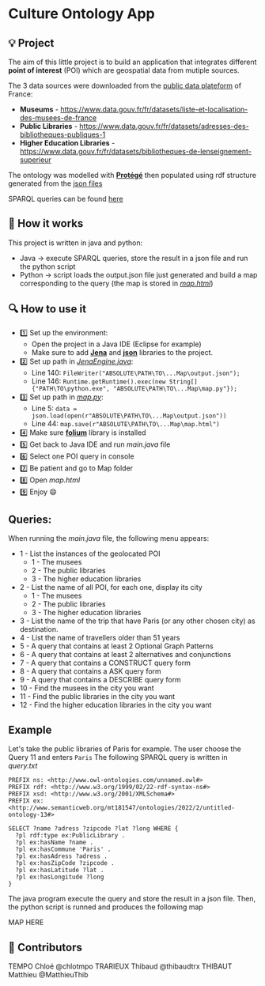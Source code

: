 # Culture Ontology App
  
## :bulb: Project
The aim of this little project is to build an application that integrates different **point of interest** (POI) which are geospatial data from mutiple sources.

The 3 data sources were downloaded from the [public data plateform](https://www.data.gouv.fr/fr/) of France:
- **Museums** - https://www.data.gouv.fr/fr/datasets/liste-et-localisation-des-musees-de-france
- **Public Libraries** - https://www.data.gouv.fr/fr/datasets/adresses-des-bibliotheques-publiques-1
- **Higher Education Libraries** - https://www.data.gouv.fr/fr/datasets/bibliotheques-de-lenseignement-superieur

The ontology was modelled with [**Protégé**](!https://protege.stanford.edu/) then populated using rdf structure generated from the [json files](https://github.com/chlotmpo/CultureOntologyApp/tree/main/Datasets/Json)

SPARQL queries can be found [here](https://github.com/chlotmpo/CultureOntologyApp/blob/main/SPARQL-queries.md)

## :memo: How it works

This project is written in java and python:
- Java -> execute SPARQL queries, store the result in a json file and run the python script
- Python -> script loads the output.json file just generated and build a map corresponding to the query (the map is stored in [*map.html*](https://github.com/chlotmpo/CultureOntologyApp/blob/main/Map/map.html))

## :mag: How to use it

+ :one: Set up the environment:
    - Open the project in a Java IDE (Eclipse for example)
    - Make sure to add [**Jena**](http://www-inf.it-sudparis.eu/~gaaloulw/KM/Labs/Lab3/jena-2.6.2.zip) and [**json**](https://github.com/stleary/JSON-java) libraries to the project.
+ :two: Set up path in [*JenaEngine.java*](https://github.com/chlotmpo/CultureOntologyApp/blob/main/AppJava/finalProject/src/tools/JenaEngine.java):
    - Line 140: ```FileWriter("ABSOLUTE\PATH\TO\...Map\output.json");```
    - Line 146: ```Runtime.getRuntime().exec(new String[] {"PATH\TO\python.exe", "ABSOLUTE\PATH\TO\...Map\map.py"});```
+ :three: Set up path in [*map.py*](https://github.com/chlotmpo/CultureOntologyApp/blob/main/Map/map.py):
    - Line 5: ```data = json.load(open(r"ABSOLUTE\PATH\TO\...Map\output.json"))```
    - Line 44: ```map.save(r"ABSOLUTE\PATH\TO\...Map\map.html")```
+ :four: Make sure [**folium**](https://python-visualization.github.io/folium/) library is installed
+ :five: Get back to Java IDE and run *main.java* file
+ :six: Select one POI query in console
+ :seven: Be patient and go to Map folder
+ :eight: Open *map.html* 
+ :nine: Enjoy :smile:

## Queries:
When running the *main.java* file, the following menu appears:
+ 1 - List the instances of the geolocated POI
    - 1 - The musees
    - 2 - The public libraries
    - 3 - The higher education libraries
+ 2 - List the name of all POI, for each one, display its city
    - 1 - The musees
    - 2 - The public libraries
    - 3 - The higher education libraries
+ 3 - List the name of the trip that have Paris (or any other chosen city) as destination. 
+ 4 - List the name of travellers older than 51 years 
+ 5 - A query that contains at least 2 Optional Graph Patterns
+ 6 - A query that contains at least 2 alternatives and conjunctions
+ 7 - A query that contains a CONSTRUCT query form
+ 8 - A query that contains a ASK query form
+ 9 - A query that contains a DESCRIBE query form
+ 10 - Find the musees in the city you want
+ 11 - Find the public libraries in the city you want
+ 12 - Find the higher education libraries in the city you want


## Example
Let's take the public libraries of Paris for example.
The user choose the Query 11 and enters `Paris`
The following SPARQL query is written in *query.txt*
```SPARQL
PREFIX ns: <http://www.owl-ontologies.com/unnamed.owl#>
PREFIX rdf: <http://www.w3.org/1999/02/22-rdf-syntax-ns#>
PREFIX xsd: <http://www.w3.org/2001/XMLSchema#>
PREFIX ex: <http://www.semanticweb.org/mt181547/ontologies/2022/2/untitled-ontology-13#>

SELECT ?name ?adress ?zipcode ?lat ?long WHERE {
  ?pl rdf:type ex:PublicLibrary .
  ?pl ex:hasName ?name .
  ?pl ex:hasCommune 'Paris' .
  ?pl ex:hasAdress ?adress .
  ?pl ex:hasZipCode ?zipcode .
  ?pl ex:hasLatitude ?lat .
  ?pl ex:hasLongitude ?long
}
```
The java program execute the query and store the result in a json file. 
Then, the python script is runned and produces the following map

MAP HERE

## :clap: Contributors
TEMPO Chloé @chlotmpo
TRARIEUX Thibaud @thibaudtrx
THIBAUT Matthieu @MatthieuThib







